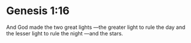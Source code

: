 # Genesis 1:16

And God made the two great lights —the greater light to rule the day and the lesser light to rule the night —and the stars.
